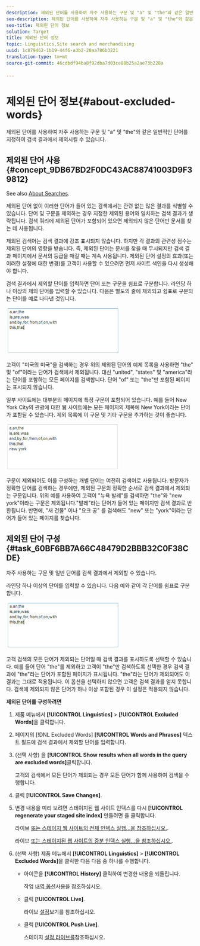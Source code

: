 ```yaml
---
description: 제외된 단어를 사용하여 자주 사용하는 구문 및 "a" 및 "the"와 같은 일반적인 단어를 지정하여 검색 결과에서 제외시킬 수 있습니다.
seo-description: 제외된 단어를 사용하여 자주 사용하는 구문 및 "a" 및 "the"와 같은 일반적인 단어를 지정하여 검색 결과에서 제외시킬 수 있습니다.
seo-title: 제외된 단어 정보
solution: Target
title: 제외된 단어 정보
topic: Linguistics,Site search and merchandising
uuid: 1c879462-1b19-44f6-a3b2-20aa786b3221
translation-type: tm+mt
source-git-commit: 46cdbdf94ba8f92dba7d03ce80b25a2ae73b228a

---
```



# 제외된 단어 정보{#about-excluded-words}

제외된 단어를 사용하여 자주 사용하는 구문 및 &quot;a&quot; 및 &quot;the&quot;와 같은 일반적인 단어를 지정하여 검색 결과에서 제외시킬 수 있습니다.

## 제외된 단어 사용 {#concept_9DB67BD2F0DC43AC88741003D9F39812}

See also [About Searches](../c-about-settings-menu/c-about-searching-menu.md#concept_207105CF26B1448F8A3D223787C56AB8).

제외된 단어 없이 이러한 단어가 들어 있는 검색에서는 관련 없는 많은 결과를 식별할 수 있습니다. 단어 및 구문을 제외하는 경우 지정한 제외된 용어와 일치하는 검색 결과가 생략됩니다. 검색 쿼리에 제외된 단어가 포함되어 있으면 제외되지 않은 단어만 문서를 찾는 데 사용됩니다.

제외된 검색어는 검색 결과에 강조 표시되지 않습니다. 하지만 각 결과의 관련성 점수는 제외된 단어의 영향을 받습니다. 즉, 제외된 단어는 문서를 찾을 때 무시되지만 검색 결과 페이지에서 문서의 등급을 매길 때는 계속 사용됩니다. 제외된 단어 설정의 효과(또는 이러한 설정에 대한 변경)를 고객이 사용할 수 있으려면 먼저 사이트 색인을 다시 생성해야 합니다.

검색 결과에서 제외할 단어를 입력하면 단어 또는 구문을 쉼표로 구분합니다. 라인당 하나 이상의 제외 단어를 입력할 수 있습니다. 다음은 별도의 줄에 제외되고 쉼표로 구분되는 단어를 예로 나타낸 것입니다.

![](assets/excluded_words_1.jpg)

고객이 &quot;미국의 미국&quot;을 검색하는 경우 위의 제외된 단어의 예제 목록을 사용하면 &quot;the&quot; 및 &quot;of&quot;이라는 단어가 검색에서 제외됩니다. 대신 &quot;united&quot;, &quot;states&quot; 및 &quot;america&quot;라는 단어를 포함하는 모든 페이지를 검색합니다. 단어 &quot;of&quot; 또는 &quot;the&quot;만 포함된 페이지는 표시되지 않습니다.

일부 사이트에는 대부분의 페이지에 특정 구문이 포함되어 있습니다. 예를 들어 New York City의 관광에 대한 웹 사이트에는 모든 페이지의 제목에 New York이라는 단어가 포함될 수 있습니다. 제외 목록에 이 구문 및 기타 구문을 추가하는 것이 좋습니다.

![](assets/excluded_words_2.jpg)

구문이 제외되어도 이를 구성하는 개별 단어는 여전히 검색어로 사용됩니다. 방문자가 정확한 단어를 검색하는 경우에만, 제외된 구문의 정확한 순서로 검색 결과에서 제외되는 구문입니다. 위의 예를 사용하여 고객이 &quot;뉴욕 발레&quot;를 검색하면 &quot;the&quot;와 &quot;new york&quot;이라는 구문은 제외됩니다.&quot;발레&quot;라는 단어가 들어 있는 페이지만 검색 결과로 반환됩니다. 반면에, &quot;새 건물&quot; 이나 &quot;요크 공&quot; 를 검색해도 &quot;new&quot; 또는 &quot;york&quot;이라는 단어가 들어 있는 페이지를 찾습니다.

## 제외된 단어 구성 {#task_60BF6BB7A66C48479D2BBB32C0F38CDE}

자주 사용하는 구문 및 일반 단어를 검색 결과에서 제외할 수 있습니다.

라인당 하나 이상의 단어를 입력할 수 있습니다. 다음 예와 같이 각 단어를 쉼표로 구분합니다.

![](assets/excluded_words_1.jpg)

고객 검색의 모든 단어가 제외되는 단어일 때 검색 결과를 표시하도록 선택할 수 있습니다. 예를 들어 단어 &quot;the&quot;를 제외하고 고객이 &quot;the&quot;만 검색하도록 선택한 경우 검색 결과에 &quot;the&quot;라는 단어가 포함된 페이지가 표시됩니다. &quot;the&quot;라는 단어가 제외되어도 이 결과는 그대로 적용됩니다. 이 옵션을 선택하지 않으면 고객은 검색 결과를 얻지 못합니다. 검색에 제외되지 않은 단어가 하나 이상 포함된 경우 이 설정은 적용되지 않습니다.

**제외된 단어를 구성하려면**

1. 제품 메뉴에서 **[!UICONTROL Linguistics]** > **[!UICONTROL Excluded Words]**&#x200B;을 클릭합니다.
1. 페이지의 [!DNL Excluded Words] **[!UICONTROL Words and Phrases]** 텍스트 필드에 검색 결과에서 제외할 단어를 입력합니다.
1. (선택 사항) 을 **[!UICONTROL Show results when all words in the query are excluded words]**&#x200B;클릭합니다.

   고객의 검색에서 모든 단어가 제외되는 경우 모든 단어가 함께 사용하여 검색을 수행합니다.
1. 클릭 **[!UICONTROL Save Changes]**.
1. 변경 내용을 미리 보려면 스테이지된 웹 사이트 인덱스를 다시 **[!UICONTROL regenerate your staged site index]** 만들려면 을 클릭합니다.

   라이브 [또는 스테이지 웹 사이트의 전체 인덱스 실행...을 참조하십시오.](../c-about-index-menu/c-about-full-index.md#task_F7FE04D8A1654A7787FCCA31B45EB42D).

   라이브 [또는 스테이지된 웹 사이트의 증분 인덱스 실행...을 참조하십시오.](../c-about-index-menu/c-about-incremental-index.md#task_9BFB6157F3884B2FAECB7E0E9CA318CB).
1. (선택 사항) 제품 메뉴에서 **[!UICONTROL Linguistics]** > **[!UICONTROL Excluded Words]**&#x200B;을 클릭한 다음 다음 중 하나를 수행합니다.

   * 아이콘을 **[!UICONTROL History]** 클릭하여 변경한 내용을 되돌립니다.

      작업 [내역 옵션](../t-using-the-history-option.md#task_70DD3F87A67242BBBD2CB27156F43002)사용을 참조하십시오.

   * 클릭 **[!UICONTROL Live]**.

      라이브 [설정](../c-about-staging.md#task_401A0EBDB5DB4D4CA933CBA7BECDC10F)보기를 참조하십시오.

   * 클릭 **[!UICONTROL Push Live]**.

      스테이지 [설정 라이브를](../c-about-staging.md#task_44306783B4C0408AAA58B471DAF2D9A4)참조하십시오.


